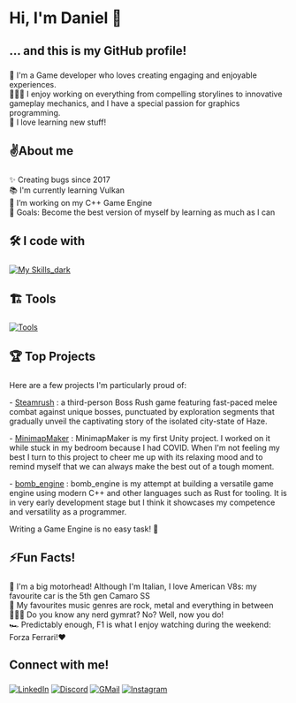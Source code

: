 Hi, I'm Daniel 👋
=================

###

###

... and this is my GitHub profile!
----------------------------------

###

👾 I'm a Game developer who loves creating engaging and enjoyable experiences.  
🧑🏻‍💻 I enjoy working on everything from compelling storylines to innovative gameplay mechanics, and I have a special passion for graphics programming.  
🏫 I love learning new stuff!

###

✌️About me
----------

###

✨ Creating bugs since 2017  
📚 I'm currently learning Vulkan  
🌱 I’m working on my C++ Game Engine  
🎯 Goals: Become the best version of myself by learning as much as I can

###

🛠️ I code with
---------------

###

[![My Skills_dark](https://skillicons.dev/icons?i=unreal,unity,cpp,c,cs,py,rust&theme=dark)](https://skillicons.dev)

###

🏗️ Tools
---------

###

[![Tools](https://skillicons.dev/icons?i=cmake,git,vscode,visualstudio&theme=dark)](https://skillicons.dev)

###

🏆 Top Projects
---------------

###

Here are a few projects I'm particularly proud of:  
  
\- [Steamrush](https://store.steampowered.com/app/2647100/STEAMRUSH/) : a third-person Boss Rush game featuring fast-paced melee combat against unique bosses, punctuated by exploration segments that gradually unveil the captivating story of the isolated city-state of Haze.  

\- [MinimapMaker](https://github.com/DC20-dev/MinimapMaker) : MinimapMaker is my first Unity project. I worked on it while stuck in my bedroom because I had COVID. When I'm not feeling my best I turn to this project to cheer me up with its relaxing mood and to remind myself that we can always make the best out of a tough moment.  

\- [bomb_engine](https://github.com/DC20-dev/bomb_engine) : bomb_engine is my attempt at building a versatile game engine using modern C++ and other languages such as Rust for tooling. It is in very early development stage but I think it showcases my competence and versatility as a programmer.

Writing a Game Engine is no easy task! 🤯

###

⚡Fun Facts!
-----------

###

🐎 I'm a big motorhead! Although I'm Italian, I love American V8s: my favourite car is the 5th gen Camaro SS  
🎸 My favourites music genres are rock, metal and everything in between  
🏋🏻‍♂️ Do you know any nerd gymrat? No? Well, now you do!  
🏎️ Predictably enough, F1 is what I enjoy watching during the weekend: Forza Ferrari!❤️

###

Connect with me!
----------------

###

[![LinkedIn](https://skillicons.dev/icons?i=linkedin&theme=dark)](https://www.linkedin.com/in/daniel-corrieri/)
[![Discord](https://skillicons.dev/icons?i=discord&theme=dark)](https://discordapp.com/users/380084195210297354)
[![GMail](https://skillicons.dev/icons?i=gmail&theme=dark)](mailto:danielcorrieri@gmail.com)
[![Instagram](https://skillicons.dev/icons?i=instagram&theme=dark)](https://www.instagram.com/daniel_corrieri/)

###
